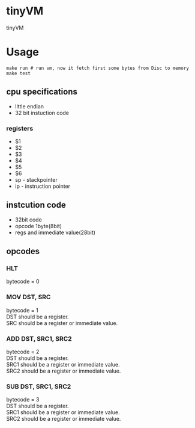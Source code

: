 # tinyVM
tinyVM

# Usage
```
make run # run vm, now it fetch first some bytes from Disc to memory
make test
```

## cpu specifications
* little endian
* 32 bit instuction code

### registers
* $1
* $2
* $3
* $4
* $5
* $6
* sp - stackpointer
* ip - instruction pointer

## instcution code
* 32bit code  
* opcode 1byte(8bit)
* regs and immediate value(28bit)

## opcodes
### HLT
bytecode = 0

### MOV DST, SRC
bytecode = 1  
DST should be a register.  
SRC should be a register or immediate value.

### ADD DST, SRC1, SRC2
bytecode = 2  
DST should be a register.  
SRC1 should be a register or immediate value.  
SRC2 should be a register or immediate value.  

### SUB DST, SRC1, SRC2
bytecode = 3  
DST should be a register.  
SRC1 should be a register or immediate value.  
SRC2 should be a register or immediate value.  
